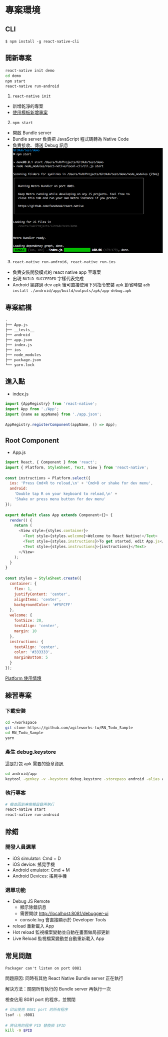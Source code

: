 # 專案環境

## CLI

`$ npm install -g react-native-cli`

## 開新專案

```bash
react-native init demo
cd demo
npm start
react-native run-android
```

1.  `react-native init`

  - 新增乾淨的專案
  - [使用模板新增專案](template.md)

2.  `npm start`

  - 開啟 Bundle server
  - Bundle server 負責把 JavaScript 程式碼轉為 Native Code
  - 負責接收、傳送 Debug 訊息
    ![bundle](assets/bundle.png)

3.  `react-native run-android`、`react-native run-ios`

  - 負責安裝開發模式的 react native app 至專案
  - 出現 `BUILD SUCCEEDED` 字樣代表完成
  - Android 編譯過 dev apk 後可直接使用下列指令安裝 apk 節省時間
    `adb install ./android/app/build/outputs/apk/app-debug.apk`

## 專案結構

```text
.
├── App.js
├── __tests__
├── android
├── app.json
├── index.js
├── ios
├── node_modules
├── package.json
└── yarn.lock
```

## 進入點

- index.js

```js
import {AppRegistry} from 'react-native';
import App from './App';
import {name as appName} from './app.json';

AppRegistry.registerComponent(appName, () => App);
```

## Root Component

- App.js

```js
import React, { Component } from 'react';
import { Platform, StyleSheet, Text, View } from 'react-native';

const instructions = Platform.select({
  ios: 'Press Cmd+R to reload,\n' + 'Cmd+D or shake for dev menu',
  android:
    'Double tap R on your keyboard to reload,\n' +
    'Shake or press menu button for dev menu'
});

export default class App extends Component<{}> {
  render() {
    return (
      <View style={styles.container}>
        <Text style={styles.welcome}>Welcome to React Native!</Text>
        <Text style={styles.instructions}>To get started, edit App.js</Text>
        <Text style={styles.instructions}>{instructions}</Text>
      </View>
    );
  }
}

const styles = StyleSheet.create({
  container: {
    flex: 1,
    justifyContent: 'center',
    alignItems: 'center',
    backgroundColor: '#F5FCFF'
  },
  welcome: {
    fontSize: 20,
    textAlign: 'center',
    margin: 10
  },
  instructions: {
    textAlign: 'center',
    color: '#333333',
    marginBottom: 5
  }
});
```

[Platform 使用情境](../specifiec-platform/index.md)

## 練習專案

### 下載安裝

```bash
cd ~/workspace
git clone https://github.com/agileworks-tw/RN_Todo_Sample
cd RN_Todo_Sample
yarn
```

### 產生 debug.keystore

這是打包 apk 需要的簽章資訊

```bash
cd android/app
keytool -genkey -v -keystore debug.keystore -storepass android -alias androiddebugkey -keypass android -keyalg RSA -keysize 2048 -validity 10000
```

### 執行專案

```bash
# 檢查回到專案根目錄再執行
react-native start
react-native run-android
```

## 除錯

### 開發人員選單

- iOS simulator: Cmd + D
- iOS device: 搖晃手機
- Android emulator: Cmd + M
- Android Devices: 搖晃手機

### 選單功能

- Debug JS Remote
  - 顯示除錯訊息
  - 需要開啟 [http://localhost:8081/debugger-ui](http://localhost:8081/debugger-ui)
  - console.log 會直接顯示於 Developer Tools
- reload 重新載入 App
- Hot reload 監視檔案變動並自動在畫面做局部更新
- Live Reload 監視檔案變動並自動重新載入 App

## 常見問題

```text
Packager can't listen on port 8081
```

問題原因: 同時有其他 React Native Bundle server 正在執行

解決方法：關閉所有執行的 Bundle server 再執行一次

檢查佔用 8081 port 的程序，並關閉

```bash
# 印出使用 8081 port 的所有程序
lsof -i :8081

# 將佔用的程序 PID 替換掉 $PID
kill -9 $PID
```
